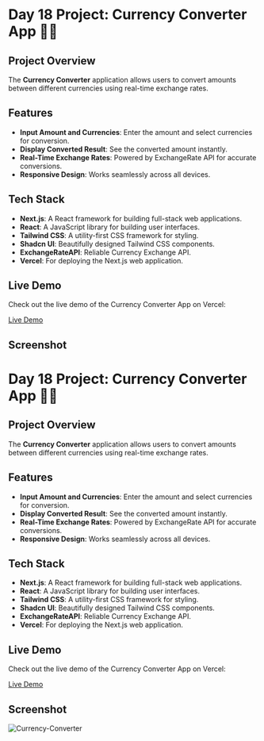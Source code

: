 # Day 18 Project: Currency Converter App 💱✨

## Project Overview

The **Currency Converter** application allows users to convert amounts between different currencies using real-time exchange rates.

## Features

- **Input Amount and Currencies**: Enter the amount and select currencies for conversion.
- **Display Converted Result**: See the converted amount instantly.
- **Real-Time Exchange Rates**: Powered by ExchangeRate API for accurate conversions.
- **Responsive Design**: Works seamlessly across all devices.

## Tech Stack

- **Next.js**: A React framework for building full-stack web applications.
- **React**: A JavaScript library for building user interfaces.
- **Tailwind CSS**: A utility-first CSS framework for styling.
- **Shadcn UI**: Beautifully designed Tailwind CSS components.
- **ExchangeRateAPI**: Reliable Currency Exchange API.
- **Vercel**: For deploying the Next.js web application.

## Live Demo

Check out the live demo of the Currency Converter App on Vercel:

[Live Demo](https://currency-converter-app.vercel.app/)

## Screenshot

# Day 18 Project: Currency Converter App 💱✨

## Project Overview

The **Currency Converter** application allows users to convert amounts between different currencies using real-time exchange rates.

## Features

- **Input Amount and Currencies**: Enter the amount and select currencies for conversion.
- **Display Converted Result**: See the converted amount instantly.
- **Real-Time Exchange Rates**: Powered by ExchangeRate API for accurate conversions.
- **Responsive Design**: Works seamlessly across all devices.

## Tech Stack

- **Next.js**: A React framework for building full-stack web applications.
- **React**: A JavaScript library for building user interfaces.
- **Tailwind CSS**: A utility-first CSS framework for styling.
- **Shadcn UI**: Beautifully designed Tailwind CSS components.
- **ExchangeRateAPI**: Reliable Currency Exchange API.
- **Vercel**: For deploying the Next.js web application.

## Live Demo

Check out the live demo of the Currency Converter App on Vercel:

[Live Demo](https://vercel.live/link/currency-converter-app-pied.vercel.app/?via=team-dashboard-project-entity&p=1)

## Screenshot

![Currency-Converter](https://github.com/user-attachments/assets/94f7468c-d4e0-4703-9d51-114f4607a608)
